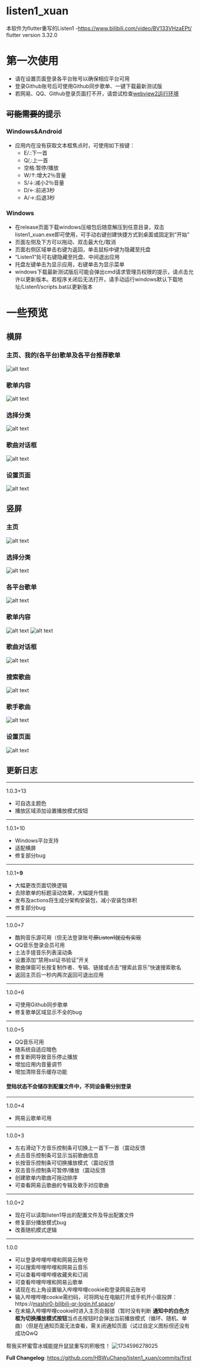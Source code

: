 # listen1_xuan

本软件为flutter重写的Listen1
-https://www.bilibili.com/video/BV133VHzaEPt/
flutter version 3.32.0
# 第一次使用
- 请在设置页面登录各平台账号以确保相应平台可用
- 登录Github账号后可使用Github同步歌单、一键下载最新测试版
- 若网易、QQ、Github登录页面打不开，请尝试检查[webview2运行环境](https://github.com/jnschulze/flutter-webview-windows?tab=readme-ov-file#target-platform-requirements)
## ~~可能需要的~~提示
### Windows&Android
- 应用内在没有获取文本框焦点时，可使用如下按键：
  - E/.:下一首
  - Q/,:上一首
  - 空格:暂停/播放
  - W/↑:增大2％音量
  - S/↓:减小2％音量
  - D/←:前进3秒
  - A/→:后退3秒
###  Windows
- 在release页面下载windows压缩包后随意解压到任意目录，双击listen1_xuan.exe即可使用，可手动右键创建快捷方式到桌面或固定到“开始”
- 页面左侧及下方可以拖动、双击最大化/取消
- 页面右侧区域单击右键为返回，单击鼠标中键为隐藏至托盘
- “Listen1”处可右键隐藏至托盘、中间退出应用
- 托盘左键单击为显示应用，右键单击为显示菜单
- windows下载最新测试版后可能会弹出cmd请求管理员权限的提示，请点击允许以更新版本。若程序关闭后无法打开，请手动运行windows默认下载地址/Listen1/scripts.bat以更新版本
# 一些预览
## 横屏
### 主页、我的(各平台)歌单及各平台推荐歌单
![alt text](readme/image1.png)
### 歌单内容
![alt text](readme/image.png)
### 选择分类
![alt text](readme/image-1.png)
### 歌曲对话框
![alt text](readme/image-2.png)
### 设置页面
![alt text](readme/image-3.png)
## 竖屏
### 主页
![alt text](readme/Screenshot_2025-06-26-23-18-32-955_com.xiebian.listen1_xuan.jpg) 
### 选择分类
![alt text](readme/Screenshot_2025-06-26-23-18-44-251_com.xiebian.listen1_xuan.jpg) 
### 各平台歌单
![alt text](readme/Screenshot_2025-04-25-21-59-43-363_com.xiebian.listen1_xuan.jpg) 
### 歌单内容
![alt text](readme/Screenshot_2025-06-26-23-19-05-745_com.xiebian.listen1_xuan.jpg) 
![alt text](readme/Screenshot_2025-04-25-21-59-56-835_com.xiebian.listen1_xuan.jpg) 
### 歌曲对话框
![alt text](readme/Screenshot_2025-06-26-23-19-16-088_com.xiebian.listen1_xuan.jpg) 
### 搜索歌曲
![alt text](readme/Screenshot_2025-04-25-22-00-12-080_com.xiebian.listen1_xuan.jpg) 
### 歌手歌曲
![alt text](readme/Screenshot_2025-04-25-22-00-24-511_com.xiebian.listen1_xuan.jpg)
### 设置页面
![alt text](readme/Screenshot_2025-06-26-23-19-29-460_com.xiebian.listen1_xuan.jpg) 
## 更新日志
---
1.0.3+13
- 可自选主题色
- 播放区域添加设置播放模式按钮
---
1.0.1+10
- Windows平台支持
- 适配横屏
- 修复部分bug
---
1.0.1+**9**
- 大幅更改页面切换逻辑
- 去除歌单的标题滚动效果，大幅提升性能
- 发布及actions将生成分架构安装包，减小安装包体积
- 修复部分bug
---
1.0.0+7
- 酷狗音乐源可用（但无法登录账号~~原Listen1就没有实现~~
- QQ音乐登录会员可用
- 土法手搓音乐列表滚动条
- 设置添加“禁用ssl证书验证”开关
- 歌曲弹窗可长按复制作者、专辑、链接或点击“搜索此音乐”快速搜索歌名
- 返回主页后一秒内两次返回可退出应用
---
1.0.0+6
- 可使用Github同步歌单
- 修复歌单区域显示不全的bug
---
1.0.0+5
- QQ音乐可用
- 随系统自适应暗色
- 修复断网导致音乐停止播放
- 增加应用内音量调节
- 增加清除音乐缓存功能
#### 登陆状态不会储存到配置文件中，不同设备需分别登录
---
1.0.0+4
- 网易云歌单可用
---
1.0.0+3
- 左右滑动下方音乐控制条可切换上一首下一首（震动反馈
- 点击音乐控制条可显示当前歌曲信息
- 长按音乐控制条可切换播放模式（震动反馈
- 双击音乐控制条可暂停/播放（震动反馈
- 创建歌单内歌曲可拖动排序
- 可查看网易云歌曲的专辑及歌手对应歌曲
---
1.0.0+2
- 现在可以读取listen1导出的配置文件及导出配置文件
- 修复部分播放模式bug
- 改善随机模式逻辑
---
1.0.0
- 可以登录哔哩哔哩和网易云账号
- 可以搜索哔哩哔哩和网易云音乐
- 可以查看哔哩哔哩收藏夹和订阅
- 可查看哔哩哔哩和网易云歌单
- 请现在右上角设置输入哔哩哔哩cookie和登录网易云账号
- 输入哔哩哔哩cookie需扫码，可将网址在电脑打开或手机开小窗投屏：https://[mashir0-bilibili-qr-login.hf.space](https://mashir0-bilibili-qr-login.hf.space/)/
- 在未输入哔哩哔哩cookie时进入主页会报错（暂时没有判断
**通知中的白色方框为切换播放模式按钮**当点击按钮时会弹出当前播放模式（循环、随机、单曲）（但是在通知页面无法查看，需关闭通知页面（试过自定义图标但还没有成功QwQ

帮我买杯蜜雪冰城能提升鼠鼠重写的积极性！
![1734596278025](https://github.com/user-attachments/assets/8164b742-068e-4e85-9edc-6884719380a2)

**Full Changelog**: https://github.com/HBWuChang/listen1_xuan/commits/first
